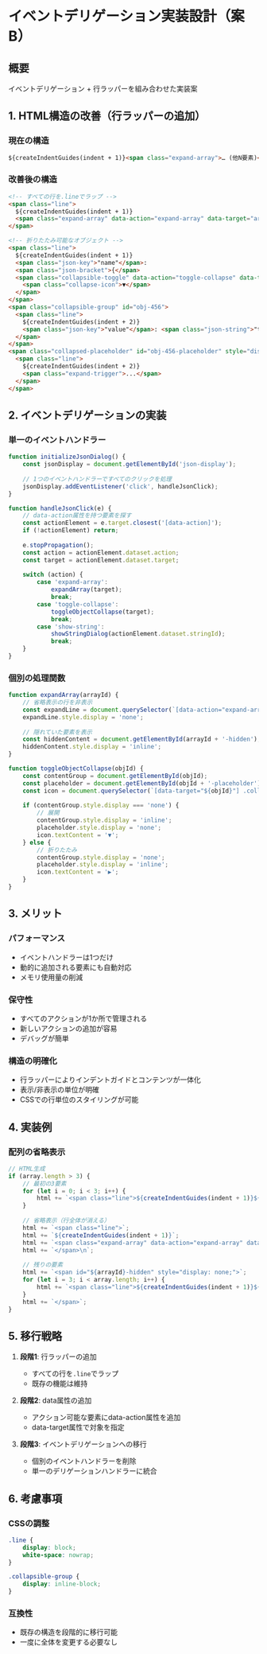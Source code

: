 # イベントデリゲーション実装設計（案B）

## 概要
イベントデリゲーション + 行ラッパーを組み合わせた実装案

## 1. HTML構造の改善（行ラッパーの追加）

### 現在の構造
```html
${createIndentGuides(indent + 1)}<span class="expand-array">… (他N要素)</span>\n
```

### 改善後の構造
```html
<!-- すべての行を.lineでラップ -->
<span class="line">
  ${createIndentGuides(indent + 1)}
  <span class="expand-array" data-action="expand-array" data-target="arr-123">… (他N要素)</span>
</span>

<!-- 折りたたみ可能なオブジェクト -->
<span class="line">
  ${createIndentGuides(indent + 1)}
  <span class="json-key">"name"</span>: 
  <span class="json-bracket">{</span>
  <span class="collapsible-toggle" data-action="toggle-collapse" data-target="obj-456">
    <span class="collapse-icon">▼</span>
  </span>
</span>
<span class="collapsible-group" id="obj-456">
  <span class="line">
    ${createIndentGuides(indent + 2)}
    <span class="json-key">"value"</span>: <span class="json-string">"test"</span>
  </span>
</span>
<span class="collapsed-placeholder" id="obj-456-placeholder" style="display: none;" data-action="toggle-collapse" data-target="obj-456">
  <span class="line">
    ${createIndentGuides(indent + 2)}
    <span class="expand-trigger">...</span>
  </span>
</span>
```

## 2. イベントデリゲーションの実装

### 単一のイベントハンドラー
```javascript
function initializeJsonDialog() {
    const jsonDisplay = document.getElementById('json-display');
    
    // 1つのイベントハンドラーですべてのクリックを処理
    jsonDisplay.addEventListener('click', handleJsonClick);
}

function handleJsonClick(e) {
    // data-action属性を持つ要素を探す
    const actionElement = e.target.closest('[data-action]');
    if (!actionElement) return;
    
    e.stopPropagation();
    const action = actionElement.dataset.action;
    const target = actionElement.dataset.target;
    
    switch (action) {
        case 'expand-array':
            expandArray(target);
            break;
        case 'toggle-collapse':
            toggleObjectCollapse(target);
            break;
        case 'show-string':
            showStringDialog(actionElement.dataset.stringId);
            break;
    }
}
```

### 個別の処理関数
```javascript
function expandArray(arrayId) {
    // 省略表示の行を非表示
    const expandLine = document.querySelector(`[data-action="expand-array"][data-target="${arrayId}"]`).closest('.line');
    expandLine.style.display = 'none';
    
    // 隠れていた要素を表示
    const hiddenContent = document.getElementById(arrayId + '-hidden');
    hiddenContent.style.display = 'inline';
}

function toggleObjectCollapse(objId) {
    const contentGroup = document.getElementById(objId);
    const placeholder = document.getElementById(objId + '-placeholder');
    const icon = document.querySelector(`[data-target="${objId}"] .collapse-icon`);
    
    if (contentGroup.style.display === 'none') {
        // 展開
        contentGroup.style.display = 'inline';
        placeholder.style.display = 'none';
        icon.textContent = '▼';
    } else {
        // 折りたたみ
        contentGroup.style.display = 'none';
        placeholder.style.display = 'inline';
        icon.textContent = '▶';
    }
}
```

## 3. メリット

### パフォーマンス
- イベントハンドラーは1つだけ
- 動的に追加される要素にも自動対応
- メモリ使用量の削減

### 保守性
- すべてのアクションが1か所で管理される
- 新しいアクションの追加が容易
- デバッグが簡単

### 構造の明確化
- 行ラッパーによりインデントガイドとコンテンツが一体化
- 表示/非表示の単位が明確
- CSSでの行単位のスタイリングが可能

## 4. 実装例

### 配列の省略表示
```javascript
// HTML生成
if (array.length > 3) {
    // 最初の3要素
    for (let i = 0; i < 3; i++) {
        html += `<span class="line">${createIndentGuides(indent + 1)}${jsonToHtml(array[i])},</span>\n`;
    }
    
    // 省略表示（行全体が消える）
    html += `<span class="line">`;
    html += `${createIndentGuides(indent + 1)}`;
    html += `<span class="expand-array" data-action="expand-array" data-target="${arrayId}">… (他${array.length - 3}要素)</span>`;
    html += `</span>\n`;
    
    // 残りの要素
    html += `<span id="${arrayId}-hidden" style="display: none;">`;
    for (let i = 3; i < array.length; i++) {
        html += `<span class="line">${createIndentGuides(indent + 1)}${jsonToHtml(array[i])}${comma}</span>\n`;
    }
    html += `</span>`;
}
```

## 5. 移行戦略

1. **段階1**: 行ラッパーの追加
   - すべての行を`.line`でラップ
   - 既存の機能は維持

2. **段階2**: data属性の追加
   - アクション可能な要素にdata-action属性を追加
   - data-target属性で対象を指定

3. **段階3**: イベントデリゲーションへの移行
   - 個別のイベントハンドラーを削除
   - 単一のデリゲーションハンドラーに統合

## 6. 考慮事項

### CSSの調整
```css
.line {
    display: block;
    white-space: nowrap;
}

.collapsible-group {
    display: inline-block;
}
```

### 互換性
- 既存の構造を段階的に移行可能
- 一度に全体を変更する必要なし